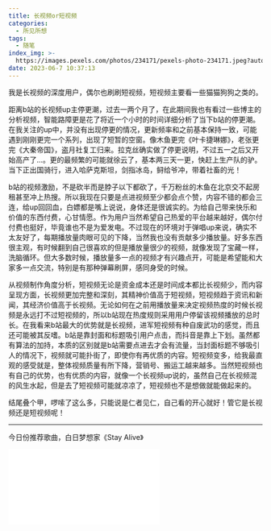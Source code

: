 ```yaml
---
title: 长视频or短视频
categories:
  - 所见所想
tags:
  - 随笔
index_img: >-
  https://images.pexels.com/photos/234171/pexels-photo-234171.jpeg?auto=compress&cs=tinysrgb&w=1600
date: 2023-06-7 10:37:13
---
```

我是长视频的深度用户，偶尔也刷刷短视频，短视频主要看一些猫猫狗狗之类的。

距离b站的长视频up主停更潮，过去一两个月了，在此期间我也有看过一些博主的分析视频，智能路障更是花了将近一个小时的时间详细分析了当下b站的停更潮。在我关注的up中，并没有出现停更的情况，更新频率和之前基本保持一致，可能遇到刚刚更完一个系列，出现了短暂的空窗。像木鱼更完《叶卡捷琳娜》，老张更完《大秦帝国》，盗月社复工归来。拉克丝确实做了停更说明，不过五一之后又开始高产了...。更的最频繁的可能就徐云了，基本两三天一更，快赶上生产队的驴。当下正出国骑行，进入哈萨克斯坦，剑指冰岛，鲟给爷冲，带着社畜的光！

b站的视频激励，不是砍半而是脖子以下都砍了，千万粉丝的木鱼在北京交不起房租甚至冲上热搜。所以我现在只要是点进视频至少都会点个赞，内容不错的都会三连，给up回回血，白嫖都是嘴上说说，身体还是很诚实的。为给自己带来快乐和价值的东西付费，心甘情愿。作为用户当然希望自己热爱的平台越来越好，偶尔付付费也挺好，毕竟谁也不是为爱发电。不过现在的环境对于弹唱up来说，确实不太友好了，每期播放量肉眼可见的下降，当然我也没有贡献多少播放量。好多东西很主观，有时候翻到自己很喜欢的但是播放量很少的视频，就像发现了宝藏一样，洗脑循环。但大多数时候，播放量多一点的视频才有兴趣点开，可能是希望能和大家多一点交流，特别是有那种弹幕刷屏，感同身受的时候。

从视频制作角度分析，短视频无论是资金成本还是时间成本都比长视频少，而内容呈现方面，长视频更加完整和深刻，其精神价值高于短视频，短视频趋于资讯和新闻，其经济价值高于长视频。无论如何在之前用播放量来决定视频热度的时候长视频是永远打不过短视频的，所以b站现在热度规则采用用户停留该视频播放的总时长。在我看来b站最大的优势就是长视频，进军短视频有种自废武功的感觉，而且还可能被其反嗜。b站是靠封面和标题吸引用户点击，而抖音是靠上下划。虽然都有算法的加持，本质的区别就是b站需要点进去才会有流量，当封面标题不够吸引人的情况下，视频就可能扑街了，即使你有再优质的内容。短视频变多，给我最直观的感受就是，整体视频质量有所下降，营销号、搬运工越来越多。当然短视频也有自己的优势，也有优质的内容，就像一个长视频up说的，虽然自己在长视频混的风生水起，但是去了短视频可能就凉凉了，短视频也不是想做就能做起来的。

结尾叠个甲，啰嗦了这么多，只能说是仁者见仁，自己看的开心就好！管它是长视频还是短视频呢！

---
今日份推荐歌曲，白日梦想家《Stay Alive》
<iframe src="//player.bilibili.com/player.html?aid=352151179&bvid=BV1PR4y1v7nZ&cid=1016886748&page=1" scrolling="no" border="0" frameborder="no" framespacing="0" allowfullscreen="true"> </iframe>
